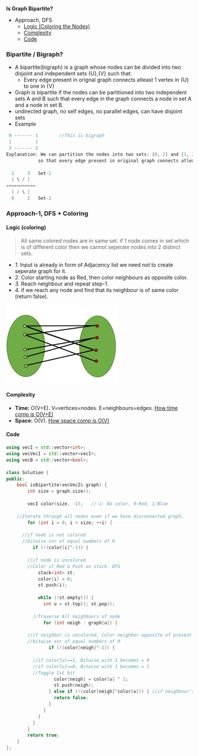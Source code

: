 **Is Graph Bipartite?**
- Approach, DFS
  - [Logic (Coloring the Nodes)](#l)
  - [Complexity](#co)
  - [Code](#c)


### Bipartite / Bigraph?
- A bipartite(bigraph) is a graph whose nodes can be divided into two disjoint and independent sets {U},{V} such that:
  - Every edge present in orignal graph connects atleast 1 vertex in {U} to one in {V}
- Graph is bipartite if the nodes can be partitioned into two independent sets A and B such that every edge in the graph connects a node in set A and a node in set B.
- undirected graph, no self edges, no parallel edges, can have disjoint sets
- Example
```c
 0 ------- 1		//This is bigraph
 |         |
 3 ------- 2
Explanation: We can partition the nodes into two sets: {0, 2} and {1, 3},
            so that every edge present in original graph connects atleaset 1 node in both sets.
  
  1     3   Set-1
  | \ / |   
===========  
  | / \ |
  0     2   Set-2
```

### Approach-1, DFS + Coloring
<a name=l></a>
#### Logic (coloring)
> All same colored nodes are in same set. if 1 node comes in set which is of different color then we cannot seperate nodes into 2 distinct sets.
- _1._ Input is already in form of Adjacency list we need not to create seperate graph for it.
- _2._ Color starting node as Red, then color neighbours as opposite color.
- _3._ Reach neighbour and repeat step-1.
- _4._ if we reach any node and find that its neighbour is of same color (return false).

<img src=bipartitegraph.jpg width=300/>

<a name=co></a>
#### Complexity
- **Time:** O(V+E). V=vertices=nodes. E=neighbours=edges. [How time comp is O(V+E)](/DS_Questions/Algorithms/Traversals/DFS/Graphs/)
- **Space:** O(V). [How space comp is O(V)](/DS_Questions/Algorithms/Traversals/DFS/Graphs)

<a name=c></a>
#### Code
```cpp
using vecI = std::vector<int>;
using vecVecI = std::vector<vecI>;
using vecB = std::vector<bool>;

class Solution {
public:
    bool isBipartite(vecVecI& graph) {
        int size = graph.size();
		
        vecI color(size, -1);	//-1: No color, 0:Red, 1:Blue

	//Iterate through all nodes even if we have disconnected graph, 
        for (int i = 0; i < size; ++i) {
		
	  //if node is not colored
	  //bitwise xor of equal numbers of 0
          if (!(color[i]^-1)) {
			
	    //if node is uncolored
	    //Color it Red & Push on stack. DFS
            stack<int> st;
            color[i] = 0;
            st.push(i);

            while (!st.empty()) {
              int u = st.top();	st.pop();

	      //Traverse All neighbours of node
              for (int neigh : graph[u]) {
					
		//if neighbor is uncolored, Color neighbor opposite of present Node's color & push on stack
		//bitwise xor of equal numbers of 0
                if (!(color[neigh]^-1)) {
                
		  //if color[u]==1, Bitwise with 1 becomes = 0
		  //if color[u]==0, Bitwise with 1 becomes = 1
		  //Toggle 1st bit
                  color[neigh] = color[u] ^ 1;
                  st.push(neigh);
                } else if (!(color[neigh]^color[u])) { //if neighbour's color and my color are same return false
                  return false;
                }
              }
            }
          }
        }
        return true;
    }
};
```
